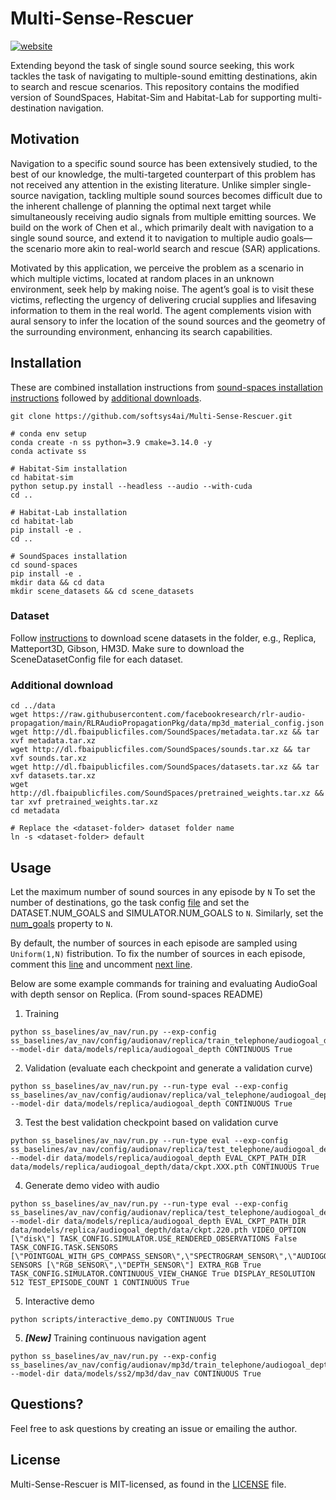 # Multi-Sense-Rescuer

[![website](https://img.shields.io/badge/Project-Website-blue)](https://kksinghal.github.io/multi-sense-rescuer/)

Extending beyond the task of single sound source seeking, this work tackles the task of navigating to multiple-sound emitting destinations, akin to search and rescue scenarios.
This repository contains the modified version of SoundSpaces, Habitat-Sim and Habitat-Lab for supporting multi-destination navigation.

## Motivation
Navigation to a specific sound source has been extensively studied, to the best of our knowledge, the multi-targeted
counterpart of this problem has not received any attention in the existing literature. Unlike simpler single-source navigation,
tackling multiple sound sources becomes difficult due to the inherent challenge of planning the optimal
next target while simultaneously receiving audio signals from multiple emitting sources.
We build on the work of Chen et al., which primarily dealt with navigation to a single sound source, and extend it
to navigation to multiple audio goals—the scenario more akin to real-world search and rescue (SAR) applications.

Motivated by this application, we perceive the problem as a
scenario in which multiple victims, located at random places
in an unknown environment, seek help by making noise. The
agent’s goal is to visit these victims, reflecting the urgency
of delivering crucial supplies and lifesaving information to
them in the real world. The agent complements vision with
aural sensory to infer the location of the sound sources and
the geometry of the surrounding environment, enhancing its
search capabilities.

## Installation 
These are combined installation instructions from [sound-spaces installation instructions](/sound-spaces/INSTALLATION.md) followed by [additional downloads](/sound-spaces/soundspaces/README.md).

```
git clone https://github.com/softsys4ai/Multi-Sense-Rescuer.git

# conda env setup
conda create -n ss python=3.9 cmake=3.14.0 -y
conda activate ss

# Habitat-Sim installation
cd habitat-sim
python setup.py install --headless --audio --with-cuda
cd ..

# Habitat-Lab installation
cd habitat-lab
pip install -e .
cd ..

# SoundSpaces installation
cd sound-spaces
pip install -e .
mkdir data && cd data
mkdir scene_datasets && cd scene_datasets
```

### Dataset
Follow [instructions](https://github.com/facebookresearch/habitat-sim/blob/main/DATASETS.md) to download scene datasets in the folder, e.g., Replica, Matteport3D, Gibson, HM3D. Make sure to download the SceneDatasetConfig file for each dataset.
### Additional download
```
cd ../data
wget https://raw.githubusercontent.com/facebookresearch/rlr-audio-propagation/main/RLRAudioPropagationPkg/data/mp3d_material_config.json
wget http://dl.fbaipublicfiles.com/SoundSpaces/metadata.tar.xz && tar xvf metadata.tar.xz
wget http://dl.fbaipublicfiles.com/SoundSpaces/sounds.tar.xz && tar xvf sounds.tar.xz
wget http://dl.fbaipublicfiles.com/SoundSpaces/datasets.tar.xz && tar xvf datasets.tar.xz
wget http://dl.fbaipublicfiles.com/SoundSpaces/pretrained_weights.tar.xz && tar xvf pretrained_weights.tar.xz
cd metadata

# Replace the <dataset-folder> dataset folder name
ln -s <dataset-folder> default
```

## Usage

Let the maximum number of sound sources in any episode by `N`
To set the number of destinations, go the task config [file](https://github.com/softsys4ai/Multi-Sense-Rescuer/tree/main/sound-spaces/configs/audionav/av_nav) and set the DATASET.NUM_GOALS and SIMULATOR.NUM_GOALS to `N`.
Similarly, set the [num_goals](https://github.com/softsys4ai/Multi-Sense-Rescuer/blob/2a7822664128980a28f84735f60fe2ad6ebacce4/sound-spaces/soundspaces/datasets/audionav_dataset.py#L106) property to `N`.

By default, the number of sources in each episode are sampled using `Uniform(1,N)` fistribution. To fix the number of sources in each episode, comment this [line](https://github.com/softsys4ai/Multi-Sense-Rescuer/blob/2a7822664128980a28f84735f60fe2ad6ebacce4/sound-spaces/soundspaces/datasets/audionav_dataset.py#L239C2-L239C2) and uncomment [next line](https://github.com/softsys4ai/Multi-Sense-Rescuer/blob/2a7822664128980a28f84735f60fe2ad6ebacce4/sound-spaces/soundspaces/datasets/audionav_dataset.py#L240).

Below are some example commands for training and evaluating AudioGoal with depth sensor on Replica. (From sound-spaces README)
1. Training
```
python ss_baselines/av_nav/run.py --exp-config ss_baselines/av_nav/config/audionav/replica/train_telephone/audiogoal_depth.yaml --model-dir data/models/replica/audiogoal_depth CONTINUOUS True
```
2. Validation (evaluate each checkpoint and generate a validation curve)
```
python ss_baselines/av_nav/run.py --run-type eval --exp-config ss_baselines/av_nav/config/audionav/replica/val_telephone/audiogoal_depth.yaml --model-dir data/models/replica/audiogoal_depth CONTINUOUS True
```
3. Test the best validation checkpoint based on validation curve
```
python ss_baselines/av_nav/run.py --run-type eval --exp-config ss_baselines/av_nav/config/audionav/replica/test_telephone/audiogoal_depth.yaml --model-dir data/models/replica/audiogoal_depth EVAL_CKPT_PATH_DIR data/models/replica/audiogoal_depth/data/ckpt.XXX.pth CONTINUOUS True
```
4. Generate demo video with audio
```
python ss_baselines/av_nav/run.py --run-type eval --exp-config ss_baselines/av_nav/config/audionav/replica/test_telephone/audiogoal_depth.yaml --model-dir data/models/replica/audiogoal_depth EVAL_CKPT_PATH_DIR data/models/replica/audiogoal_depth/data/ckpt.220.pth VIDEO_OPTION [\"disk\"] TASK_CONFIG.SIMULATOR.USE_RENDERED_OBSERVATIONS False TASK_CONFIG.TASK.SENSORS [\"POINTGOAL_WITH_GPS_COMPASS_SENSOR\",\"SPECTROGRAM_SENSOR\",\"AUDIOGOAL_SENSOR\"] SENSORS [\"RGB_SENSOR\",\"DEPTH_SENSOR\"] EXTRA_RGB True TASK_CONFIG.SIMULATOR.CONTINUOUS_VIEW_CHANGE True DISPLAY_RESOLUTION 512 TEST_EPISODE_COUNT 1 CONTINUOUS True
```
5. Interactive demo
```
python scripts/interactive_demo.py CONTINUOUS True
```
5. ***[New]*** Training continuous navigation agent 
```
python ss_baselines/av_nav/run.py --exp-config ss_baselines/av_nav/config/audionav/mp3d/train_telephone/audiogoal_depth_ddppo.yaml --model-dir data/models/ss2/mp3d/dav_nav CONTINUOUS True
```

## Questions?
Feel free to ask questions by creating an issue or emailing the author.

## License
Multi-Sense-Rescuer is MIT-licensed, as found in the [LICENSE](LICENSE) file.

